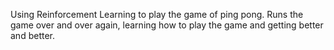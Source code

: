 Using Reinforcement Learning to play the game of ping pong. Runs the game over and over again, learning how to play the game and getting better and better.
